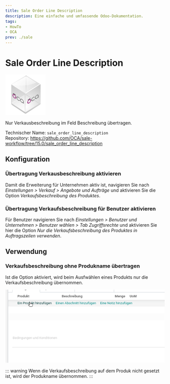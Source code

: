 ```yaml
---
title: Sale Order Line Description
description: Eine einfache und umfassende Odoo-Dokumentation.
tags:
- HowTo
- OCA
prev: ./sale
---
```

# Sale Order Line Description
![icon_oca_app](assets/icon_oca_app.png)

Nur Verkausbeschreibung im Feld Beschreibung übertragen.

Technischer Name: `sale_order_line_description`\
Repository: <https://github.com/OCA/sale-workflow/tree/15.0/sale_order_line_description>

## Konfiguration

### Übertragung Verkausbeschreibung aktivieren

Damit die Erweiterung für Unternehmen aktiv ist, navigieren Sie nach *Einstellungen > Verkauf > Angebote und Aufträge* und aktivieren Sie die Option *Verkaufsbeschreibung des Produktes*.

### Übertragung Verkaufsbeschreibung für Benutzer aktivieren

Für Benutzer navigieren Sie nach *Einstellungen > Benutzer und Unternehmen > Benutzer wählen > Tab Zugriffsrechte* und aktivieren Sie  hier die Option *Nur die Verkaufsbeschreibung des Produktes in Auftragszeilen verwenden*.

## Verwendung

### Verkaufsbeschreibung ohne Produkname übertragen

Ist die Option aktiviert, wird beim Ausfwählen eines Produkts nur die Verkaufsbeschreibung übernommen.

![Sale Order Line Description](assets/Sale%20Order%20Line%20Description.gif)

::: warning
Wenn die Verkaufsbeschreibung auf dem Produk nicht gesetzt ist, wird der Produkname übernommen.
:::